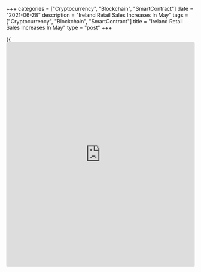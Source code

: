 +++
categories = ["Cryptocurrency", "Blockchain", "SmartContract"]
date = "2021-06-28"
description = "Ireland Retail Sales Increases In May"
tags = ["Cryptocurrency", "Blockchain", "SmartContract"]
title = "Ireland Retail Sales Increases In May"
type = "post"
+++

{{<iframe id="large-banner" src="https://www.bounty.group/#slide=21.0" width="100%" height="600" scrolling="no" style="border: 0px solid rgb(216, 221, 230); border-radius: 3px;">}}

Ireland's retail sales increased in May, figures from the Central
Statistics Office showed on Monday.

The volume of retail sales increased a seasonally adjusted 1.8 percent
month-on-month in May, following a 1.3 percent rise in April.

Retail sales grew 44.0 percent year-on-year in May, after a 83.4 percent
rise in the previous month.

Excluding automobile trade, the volume of retail sales rose by 9.1
percent monthly and rose 22.6 percent yearly in May.

The retail sales value accelerated 47.3 percent yearly in May and rose
1.1 percent from the previous month.

For comments and feedback [contact](https://www.playgroundfx.com/contact/): editorial@rtt[news](https://www.letsplayfx.com/blog/forex-news-website/).com

[Economic News][1]

 **What parts of the world are seeing the best (and worst) economic
performances lately? Click[here][2] to check out our [Econ Scorecard][2]
and find out! See up-to-the-moment [ranking](https://www.playgroundfx.com/blog/crypto-exchange-ranking/)s for the best and worst
performers in [GDP][3], [unemployment rate][4], [inflation][2] and much
more.**

   1. www.rtt[news](https://www.letsplayfx.com/blog/forex-news-website/).com/Content/EconomicNews.aspx
   2. www.rtt[news](https://www.letsplayfx.com/blog/forex-news-website/).com/economic-scorecard/world-rank/CPI/highest-performance.aspx
   3. www.rtt[news](https://www.letsplayfx.com/blog/forex-news-website/).com/economic-scorecard/world-rank/GDP/highest-performance.aspx
   4. www.rtt[news](https://www.letsplayfx.com/blog/forex-news-website/).com/economic-scorecard/world-rank/unemployment-rate/lowest-performance.aspx
